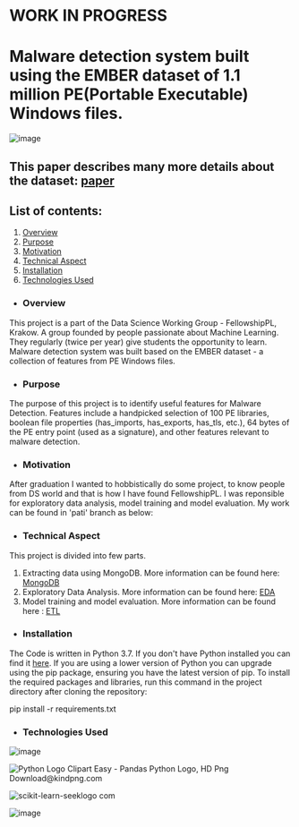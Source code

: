 # WORK IN PROGRESS


# Malware detection system built using the EMBER dataset of 1.1 million PE(Portable Executable) Windows files.

![image](https://user-images.githubusercontent.com/66388735/217641205-39df832a-c783-48ff-b5b5-7047cc0c3fc3.png)


## This paper describes many more details about the dataset:  [paper](https://arxiv.org/abs/1804.04637)


## List of contents:
1. [Overview](#Overview)
2. [Purpose](#Purpose)
3. [Motivation](#Motivation)
4. [Technical Aspect](#Technical)
5. [Installation](#Installation)
6. [Technologies Used](#Technologies)

- ### Overview
This project is a part of the Data Science Working Group - FellowshipPL, Krakow.  A group founded by people passionate about Machine Learning. 
They regularly (twice per year) give students the opportunity to learn.
Malware detection system was built based on the EMBER dataset - a collection of features from PE Windows files.

- ### Purpose
The purpose of this project is to identify useful features for Malware Detection. Features include a handpicked selection of 100 PE libraries, boolean file properties (has_imports, has_exports, has_tls, etc.), 64 bytes of the PE entry point (used as a signature), and other features relevant to malware detection.


- ### Motivation
After graduation I wanted to hobbistically do some project, to know people from DS world and that is how I have found FellowshipPL. I was reponsible for exploratory data analysis, model training and model evaluation. My work can be found in 'pati' branch as below:

- ### Technical Aspect
This project is divided into few parts. 
1. Extracting data using MongoDB. More information can be found here: [MongoDB](https://github.com/patrycjapiechowicz/cybersec/tree/MongoDB-connection/notebooks)
2. Exploratory Data Analysis. More information can be found here: [EDA](https://github.com/patrycjapiechowicz/cybersec/tree/pati/notebooks) 
3. Model training and model evaluation. More information can be found here : [ETL](https://github.com/patrycjapiechowicz/cybersec/tree/ConnectionETL/notebooks) 

- ### Installation
The Code is written in Python 3.7. If you don't have Python installed you can find it [here](https://www.python.org/downloads/). If you are using a lower version of Python you can upgrade using the pip package, ensuring you have the latest version of pip. To install the required packages and libraries, run this command in the project directory after cloning the repository:

pip install -r requirements.txt

- ### Technologies Used

![image](https://user-images.githubusercontent.com/66388735/217648171-abdb5f02-2dcb-4999-9cb8-95620f046748.png)


<img src="https://www.kindpng.com/picc/m/159-1595924_python-logo-clipart-easy-pandas-python-logo-hd.png" alt="Python Logo Clipart Easy - Pandas Python Logo, HD Png Download@kindpng.com">

![scikit-learn-seeklogo com](https://user-images.githubusercontent.com/66388735/217648821-16755b8d-9637-4209-a3bc-be06b28dddea.svg)


![image](https://user-images.githubusercontent.com/66388735/217649145-17d3cb18-da3a-4592-95dc-942e2365da53.png)



















